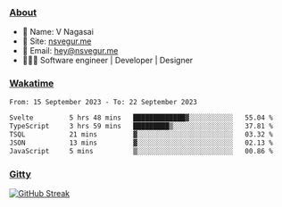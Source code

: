 
### [About](https://nsvegur.me/)

- 👻 Name: V Nagasai
- 🔭 Site: [nsvegur.me](https://nsvegur.me/)
- 📨 Email: [hey@nsvegur.me](mailto:hey@nsvegur.me)
- 👨🏻‍💻 Software engineer | Developer | Designer

### [Wakatime](https://wakatime.com/@NSVegur)

<!--START_SECTION:waka-->

```txt
From: 15 September 2023 - To: 22 September 2023

Svelte         5 hrs 48 mins   █████████████▓░░░░░░░░░░░   55.04 %
TypeScript     3 hrs 59 mins   █████████▒░░░░░░░░░░░░░░░   37.81 %
TSQL           21 mins         ▓░░░░░░░░░░░░░░░░░░░░░░░░   03.32 %
JSON           13 mins         ▓░░░░░░░░░░░░░░░░░░░░░░░░   02.13 %
JavaScript     5 mins          ▒░░░░░░░░░░░░░░░░░░░░░░░░   00.86 %
```

<!--END_SECTION:waka-->

### [Gitty](https://github.com/NSVEGUR?tab=repositories)

[![GitHub Streak](https://github-readme-streak-stats.herokuapp.com?user=NSVEGUR&theme=dark&hide_border=true&date_format=M%20j%5B%2C%20Y%5D&ring=57A6FF&fire=57A6FF&currStreakLabel=57A6FF&background=0F1017)]('https://github.com/NSVEGUR')

